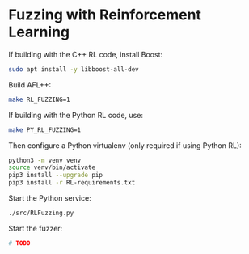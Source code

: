 # Fuzzing with Reinforcement Learning

If building with the C++ RL code, install Boost:

```bash
sudo apt install -y libboost-all-dev
```

Build AFL++:

```bash
make RL_FUZZING=1
```

If building with the Python RL code, use:

```bash
make PY_RL_FUZZING=1
```

Then configure a Python virtualenv (only required if using Python RL):

```bash
python3 -m venv venv
source venv/bin/activate
pip3 install --upgrade pip
pip3 install -r RL-requirements.txt
```

Start the Python service:

```bash
./src/RLFuzzing.py
```

Start the fuzzer:

```bash
# TODO
```
